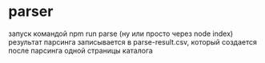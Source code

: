 # parser
запуск командой npm run parse (ну или просто через node index)
результат парсинга записывается в parse-result.csv, который создается после парсинга одной страницы каталога

